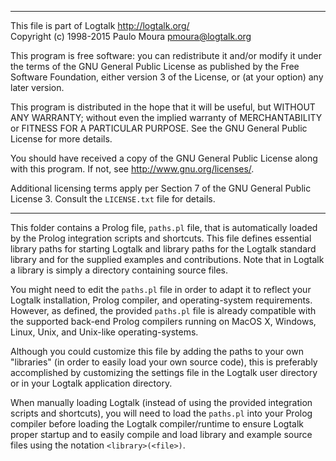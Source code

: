 ________________________________________________________________________

This file is part of Logtalk <http://logtalk.org/>  
Copyright (c) 1998-2015 Paulo Moura <pmoura@logtalk.org>

This program is free software: you can redistribute it and/or modify
it under the terms of the GNU General Public License as published by
the Free Software Foundation, either version 3 of the License, or
(at your option) any later version.

This program is distributed in the hope that it will be useful,
but WITHOUT ANY WARRANTY; without even the implied warranty of
MERCHANTABILITY or FITNESS FOR A PARTICULAR PURPOSE.  See the
GNU General Public License for more details.

You should have received a copy of the GNU General Public License
along with this program.  If not, see <http://www.gnu.org/licenses/>.

Additional licensing terms apply per Section 7 of the GNU General
Public License 3. Consult the `LICENSE.txt` file for details.
________________________________________________________________________


This folder contains a Prolog file, `paths.pl` file, that is automatically
loaded by the Prolog integration scripts and shortcuts. This file defines
essential library paths for starting Logtalk and library paths for the
Logtalk standard library and for the supplied examples and contributions.
Note that in Logtalk a library is simply a directory containing source files.

You might need to edit the `paths.pl` file in order to adapt it to 
reflect your Logtalk installation, Prolog compiler, and operating-system 
requirements. However, as defined, the provided `paths.pl` file is already
compatible with the supported back-end Prolog compilers running on MacOS X,
Windows, Linux, Unix, and Unix-like operating-systems.

Although you could customize this file by adding the paths to your own
"libraries" (in order to easily load your own source code), this is
preferably accomplished by customizing the settings file in the Logtalk
user directory or in your Logtalk application directory.

When manually loading Logtalk (instead of using the provided integration
scripts and shortcuts), you will need to load the `paths.pl` into your
Prolog compiler before loading the Logtalk compiler/runtime to ensure
Logtalk proper startup and to easily compile and load library and example
source files using the notation `<library>(<file>)`.
